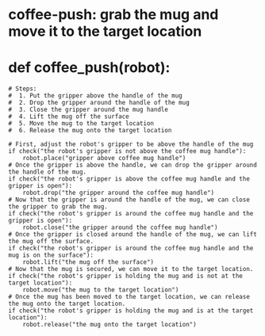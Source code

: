 # coffee-push: grab the mug and move it to the target location
# def coffee_push(robot):
    # Steps:
    #  1. Put the gripper above the handle of the mug
    #  2. Drop the gripper around the handle of the mug
    #  3. Close the gripper around the mug handle
    #  4. Lift the mug off the surface
    #  5. Move the mug to the target location
    #  6. Release the mug onto the target location

    # First, adjust the robot's gripper to be above the handle of the mug
    if check("the robot's gripper is not above the coffee mug handle"):
        robot.place("gripper above coffee mug handle")
    # Once the gripper is above the handle, we can drop the gripper around the handle of the mug.
    if check("the robot's gripper is above the coffee mug handle and the gripper is open"):
        robot.drop("the gripper around the coffee mug handle")
    # Now that the gripper is around the handle of the mug, we can close the gripper to grab the mug.
    if check("the robot's gripper is around the coffee mug handle and the gripper is open"):
        robot.close("the gripper around the coffee mug handle")
    # Once the gripper is closed around the handle of the mug, we can lift the mug off the surface.
    if check("the robot's gripper is around the coffee mug handle and the mug is on the surface"):
        robot.lift("the mug off the surface")
    # Now that the mug is secured, we can move it to the target location.
    if check("the robot's gripper is holding the mug and is not at the target location"):
        robot.move("the mug to the target location")
    # Once the mug has been moved to the target location, we can release the mug onto the target location.
    if check("the robot's gripper is holding the mug and is at the target location"):
        robot.release("the mug onto the target location")